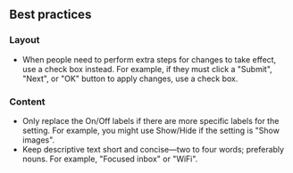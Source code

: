 ## Best practices

### Layout

- When people need to perform extra steps for changes to take effect, use a check box instead. For example, if they must click a "Submit", "Next", or "OK" button to apply changes, use a check box.

### Content

- Only replace the On/Off labels if there are more specific labels for the setting. For example, you might use Show/Hide if the setting is "Show images".
- Keep descriptive text short and concise—two to four words; preferably nouns. For example, "Focused inbox" or "WiFi".
